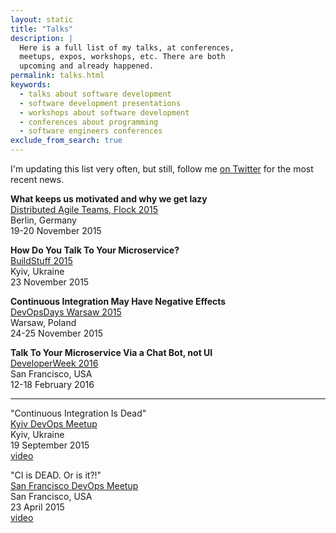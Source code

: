 ```yaml
---
layout: static
title: "Talks"
description: |
  Here is a full list of my talks, at conferences,
  meetups, expos, workshops, etc. There are both
  upcoming and already happened.
permalink: talks.html
keywords:
  - talks about software development
  - software development presentations
  - workshops about software development
  - conferences about programming
  - software engineers conferences
exclude_from_search: true
---
```


I'm updating this list very often, but still,
follow me [on Twitter](https://www.twitter.com/yegor256)
for the most recent news.

**What keeps us motivated and why we get lazy**<br/>
[Distributed Agile Teams, Flock 2015](http://distributed-agile-teams.org/workshops/)<br/>
Berlin, Germany<br/>
19-20 November 2015

**How Do You Talk To Your Microservice?**<br/>
[BuildStuff 2015](http://buildstuff.com.ua/)<br/>
Kyiv, Ukraine<br/>
23 November 2015

**Continuous Integration May Have Negative Effects**<br/>
[DevOpsDays Warsaw 2015](http://www.devopsdays.org/events/2015-warsaw/)<br/>
Warsaw, Poland<br/>
24-25 November 2015

**Talk To Your Microservice Via a Chat Bot, not UI**<br/>
[DeveloperWeek 2016](http://www.developerweek.com/)<br/>
San Francisco, USA<br/>
12-18 February 2016

<hr/>

"Continuous Integration Is Dead"<br/>
[Kyiv DevOps Meetup](http://www.meetup.com/Kyiv-DevOps/events/224967053/)<br/>
Kyiv, Ukraine<br/>
19 September 2015<br/>
[video](https://www.youtube.com/watch?v=2a2nWELIk-Y)

"CI is DEAD. Or is it?!"<br/>
[San Francisco DevOps Meetup](http://www.meetup.com/San-Francisco-DevOps/events/221628916/)<br/>
San Francisco, USA<br/>
23 April 2015<br/>
[video](https://www.youtube.com/watch?v=3IXk5yEJMIs)
